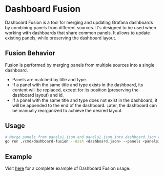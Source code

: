 # Dashboard Fusion

Dashboard Fusion is a tool for merging and updating Grafana dashboards by combining panels from different sources. 
It's designed to be used when working with dashboards that share common panels.
It allows to update existing panels, while preserving the dashboard layout.

## Fusion Behavior

Fusion is performed by merging panels from multiple sources into a single dashboard.
- Panels are matched by title and type.
- If a panel with the same title and type exists in the dashboard, its content will be replaced, except for its position (preserving the dashboard layout) and id.
- If a panel with the same title and type does not exist in the dashboard, it will be appended to the end of the dashboard.
Later, the dashboard can be manually reorganized to achieve the desired layout.

## Usage

```bash
# Merge panels from panels1.json and panels2.json into dashboard.json and save the result to output.json
go run ./cmd/dashboard-fusion --dash <dashboard.json> --panels <panels1.json,panels2.json> --out <output.json>
```

## Example

Visit [here](./example/README.md) for a complete example of Dashboard Fusion usage.
